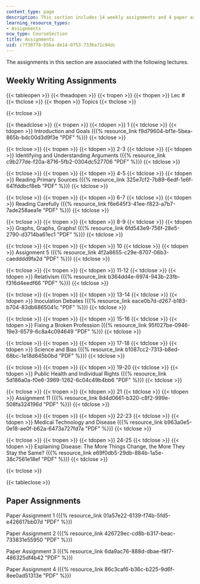```yaml
---
content_type: page
description: This section includes 14 weekly assignments and 4 paper assignment.
learning_resource_types:
- Assignments
ocw_type: CourseSection
title: Assignments
uid: c7f30778-b5ba-de14-0753-7336a71c94dc
---
```


The assignments in this section are associated with the following lectures.

Weekly Writing Assignments
--------------------------

{{< tableopen >}}
{{< theadopen >}}
{{< tropen >}}
{{< thopen >}}
Lec #
{{< thclose >}}
{{< thopen >}}
Topics
{{< thclose >}}

{{< trclose >}}

{{< theadclose >}}
{{< tropen >}}
{{< tdopen >}}
1
{{< tdclose >}}
{{< tdopen >}}
Introduction and Goals ({{% resource_link f9d79604-bf1e-5bea-865b-bdc00d3d9f3e "PDF" %}})
{{< tdclose >}}

{{< trclose >}}
{{< tropen >}}
{{< tdopen >}}
2-3
{{< tdclose >}}
{{< tdopen >}}
Identifying and Understanding Arguments ({{% resource_link c9b277de-f20a-8716-5fb2-0304dc527706 "PDF" %}})
{{< tdclose >}}

{{< trclose >}}
{{< tropen >}}
{{< tdopen >}}
4-5
{{< tdclose >}}
{{< tdopen >}}
Reading Primary Sources ({{% resource_link 325e7cf2-7b89-6edf-1e6f-641fddbcf8eb "PDF" %}})
{{< tdclose >}}

{{< trclose >}}
{{< tropen >}}
{{< tdopen >}}
6-7
{{< tdclose >}}
{{< tdopen >}}
Reading Carefully ({{% resource_link f6e645f3-41ee-f823-a7b7-7ade258aea1e "PDF" %}})
{{< tdclose >}}

{{< trclose >}}
{{< tropen >}}
{{< tdopen >}}
8-9
{{< tdclose >}}
{{< tdopen >}}
Graphs, Graphs, Graphs! ({{% resource_link 6fd543e9-756f-28e5-2790-d3714ba61ec1 "PDF" %}})
{{< tdclose >}}

{{< trclose >}}
{{< tropen >}}
{{< tdopen >}}
10
{{< tdclose >}}
{{< tdopen >}}
Assignment 5 ({{% resource_link 4f2a8655-c29e-8707-06b3-caedddd9fa2d "PDF" %}})
{{< tdclose >}}

{{< trclose >}}
{{< tropen >}}
{{< tdopen >}}
11-12
{{< tdclose >}}
{{< tdopen >}}
Relativism ({{% resource_link b364dd4e-6974-943b-23fb-f316d4eedf66 "PDF" %}})
{{< tdclose >}}

{{< trclose >}}
{{< tropen >}}
{{< tdopen >}}
13-14
{{< tdclose >}}
{{< tdopen >}}
Inoculation Debates ({{% resource_link eace0b7d-d267-b183-b704-83db6865041c "PDF" %}})
{{< tdclose >}}

{{< trclose >}}
{{< tropen >}}
{{< tdopen >}}
15-16
{{< tdclose >}}
{{< tdopen >}}
Fixing a Broken Profession ({{% resource_link 95f027be-0946-19e3-6579-6c8a4c094649 "PDF" %}})
{{< tdclose >}}

{{< trclose >}}
{{< tropen >}}
{{< tdopen >}}
17-18
{{< tdclose >}}
{{< tdopen >}}
Science and Bias ({{% resource_link b1087cc2-7313-b8ed-68bc-1e18d645b0bd "PDF" %}})
{{< tdclose >}}

{{< trclose >}}
{{< tropen >}}
{{< tdopen >}}
19-20
{{< tdclose >}}
{{< tdopen >}}
Public Health and Individual Rights ({{% resource_link 5d186a0a-f0e6-3969-1262-6c04c49b4bb6 "PDF" %}})
{{< tdclose >}}

{{< trclose >}}
{{< tropen >}}
{{< tdopen >}}
21
{{< tdclose >}}
{{< tdopen >}}
Assignment 11 ({{% resource_link 8d4d0661-b320-c8f2-999e-508fa324196d "PDF" %}})
{{< tdclose >}}

{{< trclose >}}
{{< tropen >}}
{{< tdopen >}}
22-23
{{< tdclose >}}
{{< tdopen >}}
Medical Technology and Disease ({{% resource_link b963a0e5-0e18-ae0f-b62a-6473a727fd7a "PDF" %}})
{{< tdclose >}}

{{< trclose >}}
{{< tropen >}}
{{< tdopen >}}
24-25
{{< tdclose >}}
{{< tdopen >}}
Explaining Disease: The More Things Change, the More They Stay the Same? ({{% resource_link e69f0db5-29db-884b-1a5e-38c7561e18ef "PDF" %}})
{{< tdclose >}}

{{< trclose >}}

{{< tableclose >}}

Paper Assignments
-----------------

Paper Assignment 1 ({{% resource_link 01a57e22-6139-f74b-5fd5-e426617bb07d "PDF" %}})

Paper Assignment 2 ({{% resource_link 426729ec-cd8b-b317-beac-733831e55950 "PDF" %}})

Paper Assignment 3 ({{% resource_link 6da9ac76-888d-dbae-f8f7-486325df4b42 "PDF" %}})

Paper Assignment 4 ({{% resource_link 86c3caf6-b36c-b225-9d6f-8ee0ad51313e "PDF" %}})